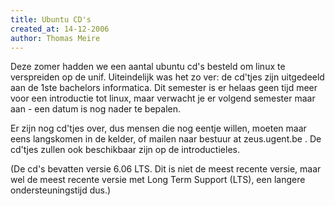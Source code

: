 ```yaml
---
title: Ubuntu CD's
created_at: 14-12-2006
author: Thomas Meire
---
```


Deze zomer hadden we een aantal ubuntu cd's besteld om linux te verspreiden op de unif. Uiteindelijk was het zo ver: de cd'tjes zijn uitgedeeld aan de 1ste bachelors informatica. Dit semester is er helaas geen tijd meer voor een introductie tot linux, maar verwacht je er volgend semester maar aan - een datum is nog nader te bepalen.

Er zijn nog cd'tjes over, dus mensen die nog eentje willen, moeten maar eens langskomen in de kelder, of mailen naar bestuur at zeus.ugent.be . De cd'tjes zullen ook beschikbaar zijn op de introductieles.

(De cd's bevatten versie 6.06 LTS. Dit is niet de meest recente versie, maar wel de meest recente versie met Long Term Support (LTS), een langere ondersteuningstijd dus.)
